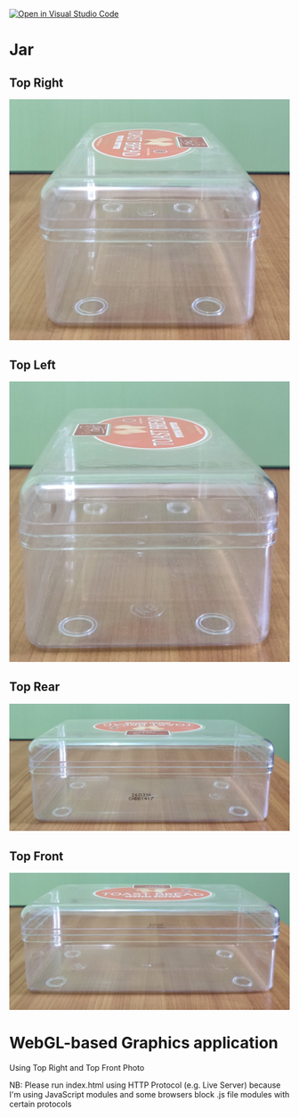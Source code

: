 [![Open in Visual Studio Code](https://classroom.github.com/assets/open-in-vscode-f059dc9a6f8d3a56e377f745f24479a46679e63a5d9fe6f495e02850cd0d8118.svg)](https://classroom.github.com/online_ide?assignment_repo_id=5692044&assignment_repo_type=AssignmentRepo)

# Jar

## Top Right

![Jar-TopFront](assets/Jar-TopRight.jpg)

## Top Left

![Jar-TopLeft](assets/Jar-TopLeft.jpg)

## Top Rear

![Jar-TopRear](assets/Jar-TopRear.jpg)

## Top Front

![Jar-TopFront](assets/Jar-TopFront.jpg)

# WebGL-based Graphics application

Using Top Right and Top Front Photo

NB: Please run index.html using HTTP Protocol (e.g. Live Server) because I'm using JavaScript modules and some browsers block .js file modules with certain protocols
